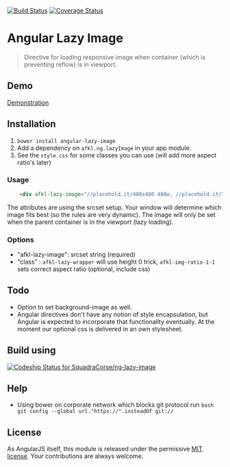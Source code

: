 [![Build Status](https://travis-ci.org/SquadraCorse/ng-lazy-image.svg)](https://travis-ci.org/SquadraCorse/ng-lazy-image) 
[![Coverage Status](https://coveralls.io/repos/SquadraCorse/ng-lazy-image/badge.png?branch=master)](https://coveralls.io/r/SquadraCorse/ng-lazy-image?branch=master) 

# Angular Lazy Image
> Directive for loading responsive image when container (which is preventing reflow) is in viewport.

## Demo
[Demonstration](http://squadracorse.github.io/ng-lazy-image/)


## Installation 
1. `bower install angular-lazy-image`
2. Add a dependency on `afkl.ng.lazyImage` in your app module.
3. See the `style.css` for some classes you can use (will add more aspect ratio's later)


### Usage

``` html
    <div afkl-lazy-image="//placehold.it/480x480 480w, //placehold.it/768x768 768w, //placehold.it/936x936" class="afkl-lazy-wrapper afkl-img-ratio-1-1 demo-image"></div>
```

The attributes are using the srcset setup. Your window will determine which image fits best (so the rules are very dynamic). The image will only be set when the parent container is in the viewport (lazy loading).


### Options
- "afkl-lazy-image": srcset string (required)
- "class" : `afkl-lazy-wrapper` will use height 0 trick, `afkl-img-ratio-1-1` sets correct aspect ratio (optional, include css)

## Todo
- Option to set background-image as well.
- Angular directives don't have any notion of style encapsulation, but Angular is expected to incorporate that functionality eventually. At the moment our optional css is delivered in an own stylesheet.


## Build using
[![Codeship Status for SquadraCorse/ng-lazy-image](https://www.codeship.io/projects/0fad19b0-0ad2-0132-b0c1-12fe8603e519/status)](https://www.codeship.io/projects/31862)

## Help
- Using bower on corporate network which blocks git protocol run `bash git config --global url."https://".insteadOf git://`

## License
As AngularJS itself, this module is released under the permissive [MIT license](LICENSE.md). Your contributions are always welcome.
